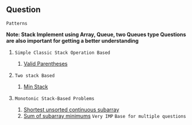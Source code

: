 ## Question 

`Patterns`


 **Note: Stack Implement using Array, Queue, two Queues type Questions are also important for getting a better understanding**

   1. `Simple Classic Stack Operation Based`

       1. [Valid Parentheses](https://leetcode.com/problems/valid-parentheses/description/)
      
   2. `Two stack Based`

       1. [Min Stack](https://leetcode.com/problems/min-stack/)
      
   3. `Monotonic Stack-Based Problems`
       1. [Shortest unsorted continuous subarray](https://leetcode.com/problems/shortest-unsorted-continuous-subarray/description/)
       2. [Sum of subarray minimums](https://leetcode.com/problems/sum-of-subarray-minimums/) `Very IMP` `Base for multiple questions`
